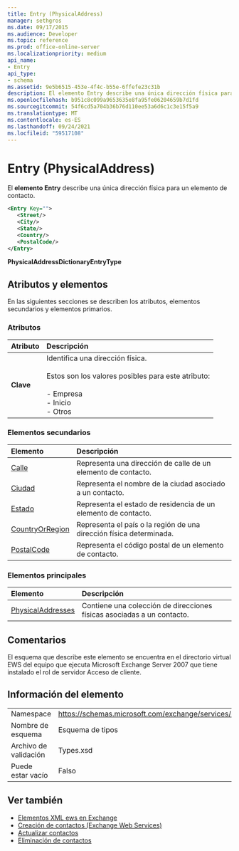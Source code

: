 ```yaml
---
title: Entry (PhysicalAddress)
manager: sethgros
ms.date: 09/17/2015
ms.audience: Developer
ms.topic: reference
ms.prod: office-online-server
ms.localizationpriority: medium
api_name:
- Entry
api_type:
- schema
ms.assetid: 9e5b6515-453e-4f4c-b55e-6ffefe23c31b
description: El elemento Entry describe una única dirección física para un elemento de contacto.
ms.openlocfilehash: b951c8c099a9653635e8fa95fe06204659b7d1fd
ms.sourcegitcommit: 54f6cd5a704b36b76d110ee53a6d6c1c3e15f5a9
ms.translationtype: MT
ms.contentlocale: es-ES
ms.lasthandoff: 09/24/2021
ms.locfileid: "59517108"
---
```

# <a name="entry-physicaladdress"></a>Entry (PhysicalAddress)

El **elemento Entry** describe una única dirección física para un elemento de contacto. 
  
```xml
<Entry Key="">
   <Street/>
   <City/>
   <State/>
   <Country/>
   <PostalCode/>
</Entry>
```

 **PhysicalAddressDictionaryEntryType**
## <a name="attributes-and-elements"></a>Atributos y elementos

En las siguientes secciones se describen los atributos, elementos secundarios y elementos primarios.
  
### <a name="attributes"></a>Atributos

|**Atributo**|**Descripción**|
|:-----|:-----|
|**Clave** <br/> | Identifica una dirección física.<br/><br/> Estos son los valores posibles para este atributo:<br/>  <br/>- Empresa  <br/>- Inicio  <br/>- Otros  <br/> |
   
### <a name="child-elements"></a>Elementos secundarios

|**Elemento**|**Descripción**|
|:-----|:-----|
|[Calle](street.md) <br/> |Representa una dirección de calle de un elemento de contacto.  <br/> |
|[Ciudad](city.md) <br/> |Representa el nombre de la ciudad asociado a un contacto.  <br/> |
|[Estado](state-ex15websvcsotherref.md) <br/> |Representa el estado de residencia de un elemento de contacto.  <br/> |
|[CountryOrRegion](countryorregion.md) <br/> |Representa el país o la región de una dirección física determinada.  <br/> |
|[PostalCode](postalcode.md) <br/> |Representa el código postal de un elemento de contacto.  <br/> |
   
### <a name="parent-elements"></a>Elementos principales

|**Elemento**|**Descripción**|
|:-----|:-----|
|[PhysicalAddresses](physicaladdresses.md) <br/> |Contiene una colección de direcciones físicas asociadas a un contacto.  <br/> |
   
## <a name="remarks"></a>Comentarios

El esquema que describe este elemento se encuentra en el directorio virtual EWS del equipo que ejecuta Microsoft Exchange Server 2007 que tiene instalado el rol de servidor Acceso de cliente.
  
## <a name="element-information"></a>Información del elemento

|||
|:-----|:-----|
|Namespace  <br/> |https://schemas.microsoft.com/exchange/services/2006/types  <br/> |
|Nombre de esquema  <br/> |Esquema de tipos  <br/> |
|Archivo de validación  <br/> |Types.xsd  <br/> |
|Puede estar vacío  <br/> |Falso  <br/> |
   
## <a name="see-also"></a>Ver también

- [Elementos XML ews en Exchange](ews-xml-elements-in-exchange.md)
- [Creación de contactos (Exchange Web Services)](https://msdn.microsoft.com/library/4845917e-70d1-481c-bbd7-011ec6571789%28Office.15%29.aspx)  
- [Actualizar contactos](https://msdn.microsoft.com/library/9a865953-b94a-4229-b632-2dee433314be%28Office.15%29.aspx)  
- [Eliminación de contactos](https://msdn.microsoft.com/library/fcc3dc84-cd3e-455e-a1a7-ae6921c9b588%28Office.15%29.aspx)

